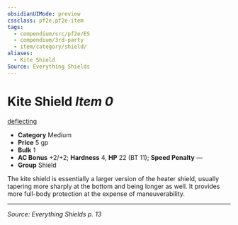 ```yaml
---
obsidianUIMode: preview
cssclass: pf2e,pf2e-item
tags:
  - compendium/src/pf2e/ES
  - compendium/3rd-party
  - item/category/shield/
aliases:
  - Kite Shield
Source: Everything Shields
---
```

# Kite Shield *Item 0*  
[deflecting](rules/traits/deflecting-tv.md "Item Trait")

- **Category** Medium
- **Price** 5 gp
- **Bulk** 1
- **AC Bonus** +2/+2; **Hardness** 4, **HP** 22 (BT 11); **Speed Penalty** —
- **Group** Shield 

The kite shield is essentially a larger version of the heater shield, usually tapering more sharply at the bottom and being longer as well. It provides more full-body protection at the expense of maneuverability.

---
*Source: Everything Shields p. 13*